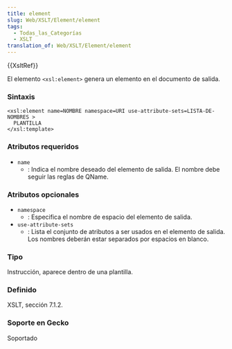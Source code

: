 ```yaml
---
title: element
slug: Web/XSLT/Element/element
tags:
  - Todas_las_Categorías
  - XSLT
translation_of: Web/XSLT/Element/element
---
```


{{XsltRef}}

El elemento `<xsl:element>` genera un elemento en el documento de salida.

### Sintaxis

```
<xsl:element name=NOMBRE namespace=URI use-attribute-sets=LISTA-DE-NOMBRES >
  PLANTILLA
</xsl:template>
```

### Atributos requeridos

- `name`
  - : Indica el nombre deseado del elemento de salida. El nombre debe seguir las reglas de QName.

### Atributos opcionales

- `namespace`
  - : Especifica el nombre de espacio del elemento de salida.
- `use-attribute-sets`
  - : Lista el conjunto de atributos a ser usados en el elemento de salida. Los nombres deberán estar separados por espacios en blanco.

### Tipo

Instrucción, aparece dentro de una plantilla.

### Definido

XSLT, sección 7.1.2.

### Soporte en Gecko

Soportado
